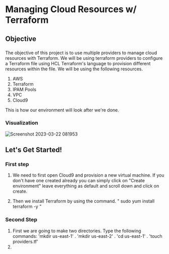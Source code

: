 # Managing Cloud Resources w/ Terraform

## Objective

### 

<p> The objective of this project is to use multiple providers to manage cloud resources with Terraform. We will be using terraform providers to configure a Terraform file using HCL Terraform's language to provision different resources within the file. We will be using the following resources.</p>

1. AWS
2. Terraform
3. IPAM Pools
4. VPC
5. Cloud9

This is how our environment will look after we're done.

### Visualization

![Screenshot 2023-03-22 081953](https://user-images.githubusercontent.com/108555140/226919840-99549603-778f-4faf-a477-63fcf43e6821.png)


## Let's Get Started!

###

### First step

1. We need to first open Cloud9 and provision a new virtual machine. If you don't have one created already you can simply click on "Create environment" leave everything as default and scroll down and click on create.

2. Then we install Terraform by using the command. " sudo yum install terraform -y "


### Second Step

1. First we are going to make two directories. Type the following commands: 'mkdir us-east-1' . 'mkdir us-east-2' . 'cd us-east-1' . 'touch providers.tf'
2.   
